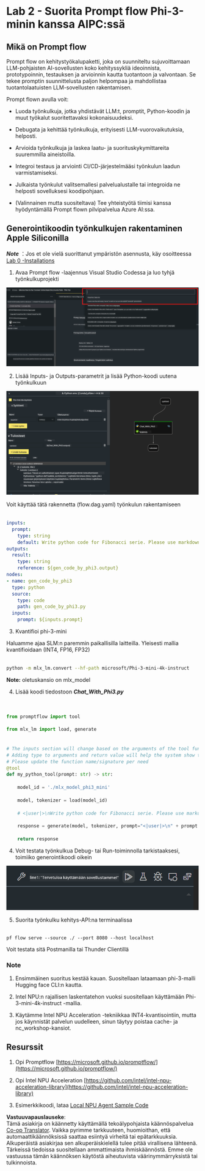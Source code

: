 <!--
CO_OP_TRANSLATOR_METADATA:
{
  "original_hash": "3dbbf568625b1ee04b354c2dc81d3248",
  "translation_date": "2025-07-17T04:27:01+00:00",
  "source_file": "md/02.Application/02.Code/Phi3/VSCodeExt/HOL/Apple/02.PromptflowWithMLX.md",
  "language_code": "fi"
}
-->
# **Lab 2 -  Suorita Prompt flow Phi-3-minin kanssa AIPC:ssä**

## **Mikä on Prompt flow**

Prompt flow on kehitystyökalupaketti, joka on suunniteltu sujuvoittamaan LLM-pohjaisten AI-sovellusten koko kehityssykliä ideoinnista, prototypoinnin, testauksen ja arvioinnin kautta tuotantoon ja valvontaan. Se tekee promptin suunnittelusta paljon helpompaa ja mahdollistaa tuotantolaatuisten LLM-sovellusten rakentamisen.

Prompt flown avulla voit:

- Luoda työnkulkuja, jotka yhdistävät LLM:t, promptit, Python-koodin ja muut työkalut suoritettavaksi kokonaisuudeksi.

- Debugata ja kehittää työnkulkuja, erityisesti LLM-vuorovaikutuksia, helposti.

- Arvioida työnkulkuja ja laskea laatu- ja suorituskykymittareita suuremmilla aineistoilla.

- Integroi testaus ja arviointi CI/CD-järjestelmääsi työnkulun laadun varmistamiseksi.

- Julkaista työnkulut valitsemallesi palvelualustalle tai integroida ne helposti sovelluksesi koodipohjaan.

- (Valinnainen mutta suositeltava) Tee yhteistyötä tiimisi kanssa hyödyntämällä Prompt flown pilvipalvelua Azure AI:ssa.

## **Generointikoodin työnkulkujen rakentaminen Apple Siliconilla**

***Note*** ：Jos et ole vielä suorittanut ympäristön asennusta, käy osoitteessa [Lab 0 -Installations](./01.Installations.md)

1. Avaa Prompt flow -laajennus Visual Studio Codessa ja luo tyhjä työnkulkuprojekti

![create](../../../../../../../../../translated_images/pf_create.bde888dc83502eba082a058175bbf1eee6791219795393a386b06fd3043ec54d.fi.png)

2. Lisää Inputs- ja Outputs-parametrit ja lisää Python-koodi uutena työnkulkuun

![flow](../../../../../../../../../translated_images/pf_flow.520824c0969f2a94f17e947f86bdc4b4c6c88a2efa394fe3bcfb58c0dbc578a7.fi.png)

Voit käyttää tätä rakennetta (flow.dag.yaml) työnkulun rakentamiseen

```yaml

inputs:
  prompt:
    type: string
    default: Write python code for Fibonacci serie. Please use markdown as output
outputs:
  result:
    type: string
    reference: ${gen_code_by_phi3.output}
nodes:
- name: gen_code_by_phi3
  type: python
  source:
    type: code
    path: gen_code_by_phi3.py
  inputs:
    prompt: ${inputs.prompt}


```

3. Kvantifioi phi-3-mini

Haluamme ajaa SLM:n paremmin paikallisilla laitteilla. Yleisesti mallia kvantifioidaan (INT4, FP16, FP32)

```bash

python -m mlx_lm.convert --hf-path microsoft/Phi-3-mini-4k-instruct

```

**Note:** oletuskansio on mlx_model

4. Lisää koodi tiedostoon ***Chat_With_Phi3.py***

```python


from promptflow import tool

from mlx_lm import load, generate


# The inputs section will change based on the arguments of the tool function, after you save the code
# Adding type to arguments and return value will help the system show the types properly
# Please update the function name/signature per need
@tool
def my_python_tool(prompt: str) -> str:

    model_id = './mlx_model_phi3_mini'

    model, tokenizer = load(model_id)

    # <|user|>\nWrite python code for Fibonacci serie. Please use markdown as output<|end|>\n<|assistant|>

    response = generate(model, tokenizer, prompt="<|user|>\n" + prompt  + "<|end|>\n<|assistant|>", max_tokens=2048, verbose=True)

    return response


```

4. Voit testata työnkulkua Debug- tai Run-toiminnolla tarkistaaksesi, toimiiko generointikoodi oikein

![RUN](../../../../../../../../../translated_images/pf_run.4239e8a0b420a58284edf6ee1471c1697c345670313c8e7beac0edaee15b9a9d.fi.png)

5. Suorita työnkulku kehitys-API:na terminaalissa

```

pf flow serve --source ./ --port 8080 --host localhost   

```

Voit testata sitä Postmanilla tai Thunder Clientillä

### **Note**

1. Ensimmäinen suoritus kestää kauan. Suositellaan lataamaan phi-3-malli Hugging face CLI:n kautta.

2. Intel NPU:n rajallisen laskentatehon vuoksi suositellaan käyttämään Phi-3-mini-4k-instruct -mallia.

3. Käytämme Intel NPU Acceleration -tekniikkaa INT4-kvantisointiin, mutta jos käynnistät palvelun uudelleen, sinun täytyy poistaa cache- ja nc_workshop-kansiot.

## **Resurssit**

1. Opi Promptflow [https://microsoft.github.io/promptflow/](https://microsoft.github.io/promptflow/)

2. Opi Intel NPU Acceleration [https://github.com/intel/intel-npu-acceleration-library](https://github.com/intel/intel-npu-acceleration-library)

3. Esimerkkikoodi, lataa [Local NPU Agent Sample Code](../../../../../../../../../code/07.Lab/01/AIPC/local-npu-agent)

**Vastuuvapauslauseke**:  
Tämä asiakirja on käännetty käyttämällä tekoälypohjaista käännöspalvelua [Co-op Translator](https://github.com/Azure/co-op-translator). Vaikka pyrimme tarkkuuteen, huomioithan, että automaattikäännöksissä saattaa esiintyä virheitä tai epätarkkuuksia. Alkuperäistä asiakirjaa sen alkuperäiskielellä tulee pitää virallisena lähteenä. Tärkeissä tiedoissa suositellaan ammattimaista ihmiskäännöstä. Emme ole vastuussa tämän käännöksen käytöstä aiheutuvista väärinymmärryksistä tai tulkinnoista.